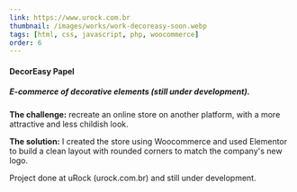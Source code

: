 ```yaml
---
link: https://www.urock.com.br
thumbnail: /images/works/work-decoreasy-soon.webp
tags: [html, css, javascript, php, woocommerce]
order: 6
---
```

#### DecorEasy Papel
##### E-commerce of decorative elements (still under development).
**The challenge:** recreate an online store on another platform, with a more attractive and less childish look.

**The solution:** I created the store using Woocommerce and used Elementor to build a clean layout with rounded corners to match the company's new logo.

Project done at uRock (urock.com.br) and still under development.